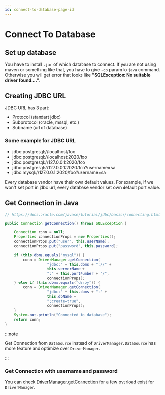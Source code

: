 ```yaml
---
id: connect-to-database-page-id
---
```


# Connect To Database

## Set up database

You have to install `.jar` of which database to connect. If you are not using maven or something like that, you have to give `-cp` param to `java` command. Otherwise you will get error that looks like **"SQLException: No suitable driver found...."**.

## Creating JDBC URL

JDBC URL has 3 part:
- Protocol (standart jdbc)
- Subprotocol (oracle, mssql, etc.)
- Subname (url of database)

### Some example for JDBC URL
- jdbc:postgresql://localhost/foo
- jdbc:postgresql://localhost:2020/foo
- jdbc:postgresql://127.0.0.1:2020/foo
- jdbc:postgresql://127.0.0.1:2020/foo?username=sa
- jdbc:mysql://127.0.0.1:2020/foo?username=sa

Every database vendor have their own default values. For example, if we won't set port in jdbc url, every database vendor set own default port value. 

## Get Connection in Java

````java 
// https://docs.oracle.com/javase/tutorial/jdbc/basics/connecting.html

public Connection getConnection() throws SQLException {

    Connection conn = null;
    Properties connectionProps = new Properties();
    connectionProps.put("user", this.userName);
    connectionProps.put("password", this.password);

    if (this.dbms.equals("mysql")) {
        conn = DriverManager.getConnection(
                   "jdbc:" + this.dbms + "://" +
                   this.serverName +
                   ":" + this.portNumber + "/",
                   connectionProps);
    } else if (this.dbms.equals("derby")) {
        conn = DriverManager.getConnection(
                   "jdbc:" + this.dbms + ":" +
                   this.dbName +
                   ";create=true",
                   connectionProps);
    }
    System.out.println("Connected to database");
    return conn;
}

````

:::note

Get Connection from `DataSource` instead of `DriverManager`. `DataSource` has more feature and optimize over `DriverManager`.

:::

### Get Connection with username and password

You can check [DriverManager.getConnection](https://docs.oracle.com/javase/8/docs/api/java/sql/DriverManager.html#getConnection-java.lang.String-java.lang.String-java.lang.String-) for a few overload exist for `DriverManager`.